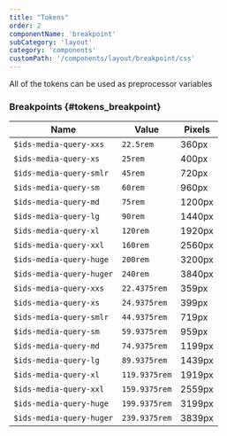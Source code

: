```yaml
---
title: "Tokens"
order: 2
componentName: 'breakpoint'
subCategory: 'layout'
category: 'components'
customPath: '/components/layout/breakpoint/css'
---
```


<div class="if alert-banner info">
<p class="if">All of the tokens can be used as preprocessor variables</p>
</div>

### Breakpoints {#tokens_breakpoint}

<table class="if">
  <thead class="if">
          <tr class="if">
            <th class="if">Name</th>
            <th class="if">Value</th>
            <th class="if">Pixels</th>
          </tr>
        </thead>
        <tbody class="if">
    <tr class="if">
      <td class="if"><code class="if design-token size" data-value="22.5rem">$ids-media-query-xxs</code></td>
      <td class="if"><code class="language-text">22.5rem</code></td>
      <td class="if">360px</td>
    </tr>
    <tr class="if">
      <td class="if"><code class="if design-token size" data-value="25rem">$ids-media-query-xs</code></td>
      <td class="if"><code class="language-text">25rem</code></td>
      <td class="if">400px</td>
    </tr>
    <tr class="if">
      <td class="if"><code class="if design-token size" data-value="45rem">$ids-media-query-smlr</code></td>
      <td class="if"><code class="language-text">45rem</code></td>
      <td class="if">720px</td>
    </tr>
    <tr class="if">
      <td class="if"><code class="if design-token size" data-value="60rem">$ids-media-query-sm</code></td>
      <td class="if"><code class="language-text">60rem</code></td>
      <td class="if">960px</td>
    </tr>
    <tr class="if">
      <td class="if"><code class="if design-token size" data-value="75rem">$ids-media-query-md</code></td>
      <td class="if"><code class="language-text">75rem</code></td>
      <td class="if">1200px</td>
    </tr>
    <tr class="if">
      <td class="if"><code class="if design-token size" data-value="90rem">$ids-media-query-lg</code></td>
      <td class="if"><code class="language-text">90rem</code></td>
      <td class="if">1440px</td>
    </tr>
    <tr class="if">
      <td class="if"><code class="if design-token size" data-value="120rem">$ids-media-query-xl</code></td>
      <td class="if"><code class="language-text">120rem</code></td>
      <td class="if">1920px</td>
    </tr>
    <tr class="if">
      <td class="if"><code class="if design-token size" data-value="160rem">$ids-media-query-xxl</code></td>
      <td class="if"><code class="language-text">160rem</code></td>
      <td class="if">2560px</td>
    </tr>
    <tr class="if">
      <td class="if"><code class="if design-token size" data-value="200rem">$ids-media-query-huge</code></td>
      <td class="if"><code class="language-text">200rem</code></td>
      <td class="if">3200px</td>
    </tr>
    <tr class="if">
      <td class="if"><code class="if design-token size" data-value="240rem">$ids-media-query-huger</code></td>
      <td class="if"><code class="language-text">240rem</code></td>
      <td class="if">3840px</td>
    </tr>
    <tr class="if">
      <td class="if"><code class="if design-token size" data-value="22.4375rem">$ids-media-query-xxs</code></td>
      <td class="if"><code class="language-text">22.4375rem</code></td>
      <td class="if">359px</td>
    </tr>
    <tr class="if">
      <td class="if"><code class="if design-token size" data-value="24.9375rem">$ids-media-query-xs</code></td>
      <td class="if"><code class="language-text">24.9375rem</code></td>
      <td class="if">399px</td>
    </tr>
    <tr class="if">
      <td class="if"><code class="if design-token size" data-value="44.9375rem">$ids-media-query-smlr</code></td>
      <td class="if"><code class="language-text">44.9375rem</code></td>
      <td class="if">719px</td>
    </tr>
    <tr class="if">
      <td class="if"><code class="if design-token size" data-value="59.9375rem">$ids-media-query-sm</code></td>
      <td class="if"><code class="language-text">59.9375rem</code></td>
      <td class="if">959px</td>
    </tr>
    <tr class="if">
      <td class="if"><code class="if design-token size" data-value="74.9375rem">$ids-media-query-md</code></td>
      <td class="if"><code class="language-text">74.9375rem</code></td>
      <td class="if">1199px</td>
    </tr>
    <tr class="if">
      <td class="if"><code class="if design-token size" data-value="89.9375rem">$ids-media-query-lg</code></td>
      <td class="if"><code class="language-text">89.9375rem</code></td>
      <td class="if">1439px</td>
    </tr>
    <tr class="if">
      <td class="if"><code class="if design-token size" data-value="119.9375rem">$ids-media-query-xl</code></td>
      <td class="if"><code class="language-text">119.9375rem</code></td>
      <td class="if">1919px</td>
    </tr>
    <tr class="if">
      <td class="if"><code class="if design-token size" data-value="159.9375rem">$ids-media-query-xxl</code></td>
      <td class="if"><code class="language-text">159.9375rem</code></td>
      <td class="if">2559px</td>
    </tr>
    <tr class="if">
      <td class="if"><code class="if design-token size" data-value="199.9375rem">$ids-media-query-huge</code></td>
      <td class="if"><code class="language-text">199.9375rem</code></td>
      <td class="if">3199px</td>
    </tr>
    <tr class="if">
      <td class="if"><code class="if design-token size" data-value="239.9375rem">$ids-media-query-huger</code></td>
      <td class="if"><code class="language-text">239.9375rem</code></td>
      <td class="if">3839px</td>
    </tr>
  </tbody>
</table>


